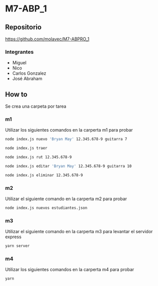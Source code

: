 # M7-ABP_1

## Repositorio
https://github.com/molavec/M7-ABPRO_1

### Integrantes
* Miguel
* Nico
* Carlos Gonzalez
* José Abraham

## How to

Se crea una carpeta por tarea

### m1

Utilizar los siguientes comandos en la carperta m1 para probar

``` bash
node index.js nuevo 'Bryan May' 12.345.678-9 guitarra 7
```

``` bash
node index.js traer
```

``` bash
node index.js rut 12.345.678-9
```

``` bash
node index.js editar 'Bryan May' 12.345.678-9 guitarra 10
```

```bash
node index.js eliminar 12.345.678-9
```


### m2

Utilizar el siguiente comando en la carperta m2 para probar

``` bash
node index.js nuevos estudiantes.json
```


### m3

Utilizar el siguiente comando en la carperta m3 para levantar el servidor express

```bash
yarn server
```

### m4

Utilizar los siguientes comandos en la carperta m4 para probar

```bash
yarn  
```

